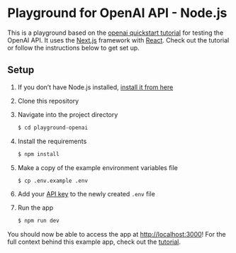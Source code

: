 # Playground for OpenAI API - Node.js

This is a playground based on the [openai quickstart tutorial](https://beta.openai.com/docs/quickstart) for testing the OpenAI API. It uses the [Next.js](https://nextjs.org/) framework with [React](https://reactjs.org/). Check out the tutorial or follow the instructions below to get set up.

## Setup

1. If you don’t have Node.js installed, [install it from here](https://nodejs.org/en/)

2. Clone this repository

3. Navigate into the project directory

    ```bash
    $ cd playground-openai
    ```

4. Install the requirements

    ```bash
    $ npm install
    ```

5. Make a copy of the example environment variables file

    ```bash
    $ cp .env.example .env
    ```

6. Add your [API key](https://beta.openai.com/account/api-keys) to the newly created `.env` file

7. Run the app

    ```bash
    $ npm run dev
    ```

You should now be able to access the app at [http://localhost:3000](http://localhost:3000)! For the full context behind this example app, check out the [tutorial](https://beta.openai.com/docs/quickstart).
